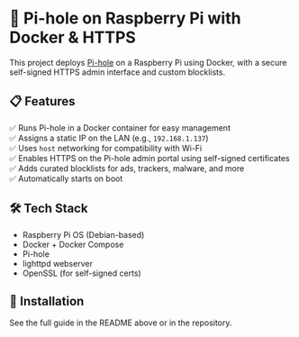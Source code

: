 # 🚀 Pi-hole on Raspberry Pi with Docker & HTTPS

This project deploys [Pi-hole](https://pi-hole.net/) on a Raspberry Pi using Docker, with a secure self-signed HTTPS admin interface and custom blocklists.

## 📋 Features
✅ Runs Pi-hole in a Docker container for easy management  
✅ Assigns a static IP on the LAN (e.g., `192.168.1.137`)  
✅ Uses `host` networking for compatibility with Wi-Fi  
✅ Enables HTTPS on the Pi-hole admin portal using self-signed certificates  
✅ Adds curated blocklists for ads, trackers, malware, and more  
✅ Automatically starts on boot

## 🛠️ Tech Stack
- Raspberry Pi OS (Debian-based)
- Docker + Docker Compose
- Pi-hole
- lighttpd webserver
- OpenSSL (for self-signed certs)

## 🚀 Installation

See the full guide in the README above or in the repository.
